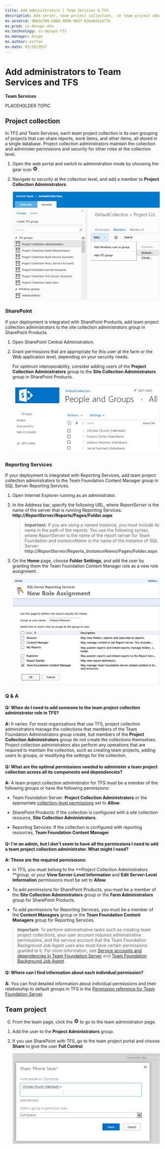 ```yaml
---
title: Add administrators | Team Services & TFS  
description: Add server, team project collection,  or team project administrators 
ms.assetid: d8b3e709-b868-409b-98d7-03ea6d1cb77b
ms.prod: vs-devops-alm
ms.technology: vs-devops-tfs
ms.manager: douge  
ms.author: estfan  
ms.date: 03/29/2017
---
```


# Add administrators to Team Services and TFS

**Team Services**


PLACEHOLDER TOPIC


<a name="project-collection"></a>
## Project collection

In TFS and Team Services, each team project collection is its own grouping
of projects that can share reports, work items, and other items, all stored in a single database.
Project collection administrators maintain the collection and administer permissions and security
for other roles at the collection level.

1.  Open the web portal and switch to administration mode by choosing the gear icon ![Settings icon](_img/admin-gear-icon.png).

2.  Navigate to security at the collection level, and add a member to **Project Collection Administrators**.

    ![Navigate by clicking or tabbing](_img/add-administrator-tfs/add-user-group.png)

### SharePoint

If your deployment is integrated with SharePoint Products,
add team project collection administrators to the site collection administrators group in SharePoint Products.

1.  Open SharePoint Central Administration.

2.  Grant permissions that are appropriate for this user at the farm or the Web application level, depending on your security needs.

    For optimum interoperability, consider adding users of the **Project Collection Administrators** group to the **Site Collection Administrators** group in SharePoint Products.

    ![Follow guidance for your version of SharePoint](_img/add-administrator-tfs/people-and-groups-collection.png)

### Reporting Services

If your deployment is integrated with Reporting Services,
add team project collection administrators to the Team Foundation Content Manager group
in SQL Server Reporting Services.

1.  Open Internet Explorer running as an administrator.

2.  In the Address bar, specify the following URL, where *ReportServer* is the name of the server that is running Reporting Services: **http://***ReportServer***/Reports/Pages/Folder.aspx**

    >**Important:**
    >  If you are using a named instance, you must include its name in the path of the reports. You use the following syntax, where *ReportServer* is the name of the report server for Team Foundation and *InstanceName* is the name of the instance of SQL Server: **http://***ReportServer***/Reports_***InstanceName***/Pages/Folder.aspx**

3.  On the **Home** page, choose **Folder Settings**, and add the user by granting them the Team Foundation Content Manager role as a new role assignment.

    ![Click and choose, or tab, spacebar, and enter](_img/add-administrator-tfs/rs-role-assignment.png)

### Q & A

#### Q: When do I need to add someone to the team project collection administrator role in TFS?

**A:** It varies. For most organizations that use TFS, project collection administrators manage the collections that members of the Team Foundation Administrators group create, but members of the **Project Collection Administrators** group do not create the collections themselves. Project collection administrators also perform any operations that are required to maintain the collection, such as creating team projects, adding users to groups, or modifying the settings for the collection.

#### Q: What are the optimal permissions needed to administer a team project collection across all its components and dependencies?

**A:** A team project collection administrator for TFS must be a member of the following groups or have the following permissions:

-   Team Foundation Server: **Project Collection Administrators** or the appropriate [collection-level permissions](../security/permissions.md#collection) set to **Allow**.

-   SharePoint Products: If the collection is configured with a site collection resource, **Site Collection Administrators**.

-   Reporting Services: If the collection is configured with reporting resources, **Team Foundation Content Manager**

#### Q: I'm an admin, but I don't seem to have all the permissions I need to add a team project collection administrator. What might I need?

**A: These are the required permissions:**

-   In TFS, you must belong to the **Project Collection Administrators **group, or your **View Server-Level Information** and **Edit Server-Level Information** permissions must be set to **Allow**.

-   To add permissions for SharePoint Products, you must be a member of the **Site Collection Administrators** group or the **Farm Administrators** group for SharePoint Products.

-   To add permissions for Reporting Services, you must be a member of the **Content Managers** group or the **Team Foundation Content Managers** group for Reporting Services.

>**Important:**
>  To perform administrative tasks such as creating team project collections, your user account requires administrative permissions, and the service account that the Team Foundation Background Job Agent uses also must have certain permissions granted to it. For more information, see [Service accounts and dependencies in Team Foundation Server](../setup-admin/tfs/admin/service-accounts-dependencies-tfs.md) and [Team Foundation Background Job Agent](../setup-admin/tfs/architecture/background-job-agent.md).

#### Q: Where can I find information about each individual permission? 

**A:** You can find detailed information about individual permissions and their relationship to default groups in TFS in the [Permission reference for Team Foundation Server](../security/permissions.md).

## Team project

0. From the team page, click the ![Settings icon](_img/admin-gear-icon.png) to go to the team administraton page.

0. Add the user to the **Project Administrators** group.

0. If you use SharePoint with TFS, go to the team project portal and choose **Share** to give the user **Full Control**.

    ![Choose the SharePoint group and add users](_img/add-administrator-tfs/invite-administrators.png)


